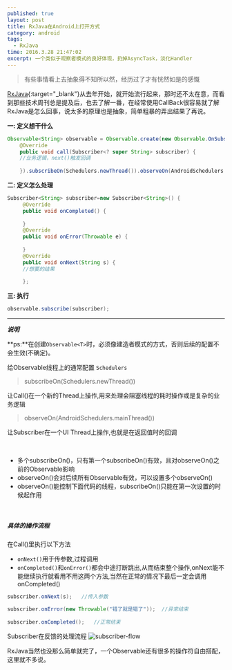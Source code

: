 ```yaml
---
published: true
layout: post
title: RxJava在Android上打开方式
category: android
tags: 
  - RxJava
time: 2016.3.28 21:47:02
excerpt: 一个类似于观察者模式的良好体现，扔掉AsyncTask，淡化Handler
---
```


> 有些事情看上去抽象得不知所以然，经历过了才有恍然如是的感慨

[RxJava](http://reactivex.io){:target="_blank"}从去年开始，就开始流行起来，那时还不太在意，而看到那些技术周刊总是提及后，也去了解一番，在经常使用CallBack很容易就了解RxJava是怎么回事，说太多的原理也是抽象，简单粗暴的弄出结果了再说。

**一: 定义想干什么**

```java
Observable<String> observable = Observable.create(new Observable.OnSubscribe<String>() {
    @Override
    public void call(Subscriber<? super String> subscriber) {
    //业务逻辑，next()触发回调
    
    }).subscribeOn(Schedulers.newThread()).observeOn(AndroidSchedulers.mainThread());
```
**二: 定义怎么处理**

```java
Subscriber<String> subscriber=new Subscriber<String>() {
     @Override
     public void onCompleted() {
     
     }
     @Override
     public void onError(Throwable e) {
     
     }
     @Override
     public void onNext(String s) {
     //想要的结果
     
     };
```
**三: 执行**

```java
observable.subscribe(subscriber);
```
------

***说明***

**ps:**在创建`Observable<T>`时，必须像建造者模式的方式，否则后续的配置不会生效(不确定)。

给Observable线程上的通常配置 `Schedulers`

> subscribeOn(Schedulers.newThread())

让Call()在一个新的Thread上操作,用来处理会阻塞线程的耗时操作或是复杂的业务逻辑

> observeOn(AndroidSchedulers.mainThread())

让Subscriber在一个UI Thread上操作,也就是在返回值时的回调

<br>

* 多个subscribeOn()，只有第一个subscribeOn()有效，且对observeOn()之前的Observable影响
* observeOn()会对后续所有Observable有效，可以设置多个observeOn()
* observeOn()能控制下面代码的线程，subscribeOn()只能在第一次设置的时候起作用

<br>

##### **具体的操作流程**

在Call()里执行以下方法

* `onNext()`用于传参数,过程调用
* `onCompleted()`和`onError()`都会中途打断跳出,从而结束整个操作,onNext能不能继续执行就看用不用这两个方法,当然在正常的情况下最后一定会调用onCompleted()

```java
subscriber.onNext(s);   //传入参数

subscriber.onError(new Throwable("错了就是错了"));  //异常结束
    
subscriber.onCompleted();   //正常结束
```
    


Subscriber在反馈的处理流程
![subscriber-flow](http://fylder.github.io/img/pic/rxjava-subscriber.png)

RxJava当然也没那么简单就完了，一个Observable还有很多的操作符自由搭配，这里就不多说。

